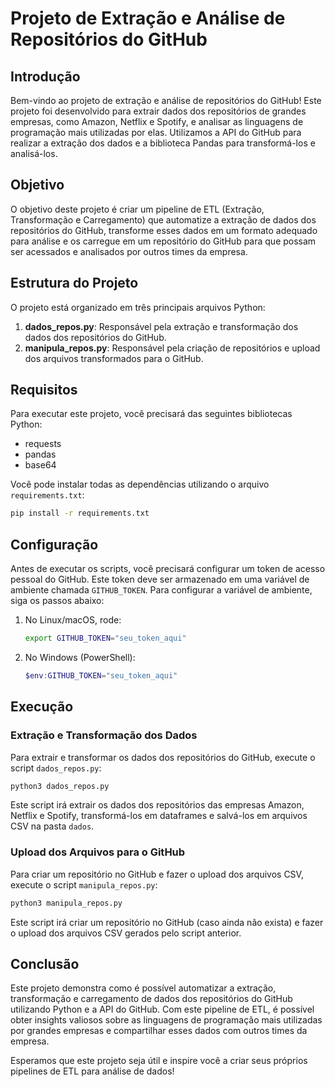 # Projeto de Extração e Análise de Repositórios do GitHub

## Introdução

Bem-vindo ao projeto de extração e análise de repositórios do GitHub! Este projeto foi desenvolvido para extrair dados dos repositórios de grandes empresas, como Amazon, Netflix e Spotify, e analisar as linguagens de programação mais utilizadas por elas. Utilizamos a API do GitHub para realizar a extração dos dados e a biblioteca Pandas para transformá-los e analisá-los.

## Objetivo

O objetivo deste projeto é criar um pipeline de ETL (Extração, Transformação e Carregamento) que automatize a extração de dados dos repositórios do GitHub, transforme esses dados em um formato adequado para análise e os carregue em um repositório do GitHub para que possam ser acessados e analisados por outros times da empresa.

## Estrutura do Projeto

O projeto está organizado em três principais arquivos Python:

1. **dados_repos.py**: Responsável pela extração e transformação dos dados dos repositórios do GitHub.
2. **manipula_repos.py**: Responsável pela criação de repositórios e upload dos arquivos transformados para o GitHub.


## Requisitos

Para executar este projeto, você precisará das seguintes bibliotecas Python:

- requests
- pandas
- base64

Você pode instalar todas as dependências utilizando o arquivo `requirements.txt`:

```bash
pip install -r requirements.txt
```

## Configuração

Antes de executar os scripts, você precisará configurar um token de acesso pessoal do GitHub. Este token deve ser armazenado em uma variável de ambiente chamada `GITHUB_TOKEN`. Para configurar a variável de ambiente, siga os passos abaixo:

1. No Linux/macOS, rode:
    ```bash
    export GITHUB_TOKEN="seu_token_aqui"
    ```
2. No Windows (PowerShell):
    ```powershell
    $env:GITHUB_TOKEN="seu_token_aqui"
    ```

## Execução

### Extração e Transformação dos Dados

Para extrair e transformar os dados dos repositórios do GitHub, execute o script `dados_repos.py`:

```bash
python3 dados_repos.py
```

Este script irá extrair os dados dos repositórios das empresas Amazon, Netflix e Spotify, transformá-los em dataframes e salvá-los em arquivos CSV na pasta `dados`.

### Upload dos Arquivos para o GitHub

Para criar um repositório no GitHub e fazer o upload dos arquivos CSV, execute o script `manipula_repos.py`:

```bash
python3 manipula_repos.py
```

Este script irá criar um repositório no GitHub (caso ainda não exista) e fazer o upload dos arquivos CSV gerados pelo script anterior.


## Conclusão

Este projeto demonstra como é possível automatizar a extração, transformação e carregamento de dados dos repositórios do GitHub utilizando Python e a API do GitHub. Com este pipeline de ETL, é possível obter insights valiosos sobre as linguagens de programação mais utilizadas por grandes empresas e compartilhar esses dados com outros times da empresa.

Esperamos que este projeto seja útil e inspire você a criar seus próprios pipelines de ETL para análise de dados!
